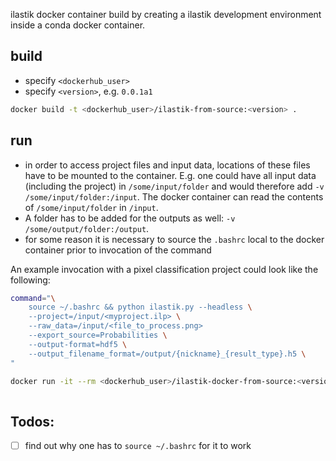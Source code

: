 ilastik docker container build by creating a ilastik development environment inside a conda docker container.


## build

* specify `<dockerhub_user>`
* specify `<version>`, e.g. `0.0.1a1`


```bash
docker build -t <dockerhub_user>/ilastik-from-source:<version> .
```

## run

* in order to access project files and input data, locations of these files have to be mounted to the container.
  E.g. one could have all input data (including the project) in `/some/input/folder` and would therefore add `-v /some/input/folder:/input`.
  The docker container can read the contents of `/some/input/folder` in `/input`.
* A folder has to be added for the outputs as well: `-v /some/output/folder:/output`.
* for some reason it is necessary to source the `.bashrc` local to the docker container prior to invocation of the command


An example invocation with a pixel classification project could look like the following:

```bash
command="\
    source ~/.bashrc && python ilastik.py --headless \
    --project=/input/<myproject.ilp> \
    --raw_data=/input/<file_to_process.png>
    --export_source=Probabilities \
    --output-format=hdf5 \
    --output_filename_format=/output/{nickname}_{result_type}.h5 \
"

docker run -it --rm <dockerhub_user>/ilastik-docker-from-source:<version> /bin/bash -c "$command"
    
```


## Todos:

* [ ] find out why one has to `source ~/.bashrc` for it to work
